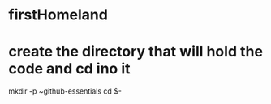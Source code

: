 # firstHomeland
# create the directory that will hold the code and cd ino it
mkdir -p ~github-essentials
cd $-
